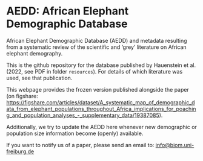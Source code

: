 # AEDD: African Elephant Demographic Database

African Elephant Demographic Database (AEDD) and metadata resulting from a systematic review of the scientific and ‘grey’ literature on African elephant demography.

This is the github repository for the database published by Hauenstein et al. (2022, see PDF in folder `resources`).
For details of which literature was used, see that publication.

This webpage provides the frozen version published alongside the paper (on figshare: https://figshare.com/articles/dataset/A_systematic_map_of_demographic_data_from_elephant_populations_throughout_Africa_implications_for_poaching_and_population_analyses_-_supplementary_data/19387085). 

Additionally, we try to update the AEDD here whenever new demographic or population size information become (openly) available.

If you want to notify us of a paper, please send an email to: info@biom.uni-freiburg.de
